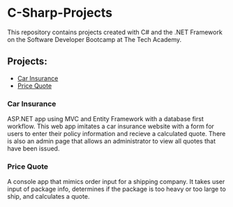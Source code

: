 # C-Sharp-Projects
This repository contains projects created with C# and the .NET Framework on the Software Developer Bootcamp at The Tech Academy.

## Projects:
- [Car Insurance](https://github.com/quinnrdavis/C-Sharp-Projects/tree/main/CarInsurance)
- [Price Quote](https://github.com/quinnrdavis/C-Sharp-Projects/tree/main/Price-Quote)

### Car Insurance
ASP.NET app using MVC and Entity Framework with a database first workflow. This web app imitates a car insurance website with a form for users to enter their policy information and recieve a calculated quote. There is also an admin page that allows an administrator to view all quotes that have been issued.

### Price Quote
A console app that mimics order input for a shipping company. It takes user input of package info, determines if the package is too heavy or too large to ship, and calculates a quote.
